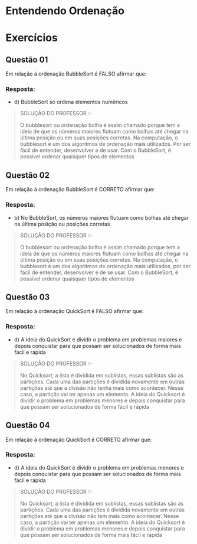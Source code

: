 # Entendendo Ordenação

# Exercícios


## Questão 01
Em relação à ordenação BubbleSort é FALSO afirmar que:

### Resposta:
- d) BubbleSort só ordena elementos numéricos

> SOLUÇÃO DO PROFESSOR ✨
>
> O bubblesort ou ordenação bolha é assim chamado porque tem a ideia de que os números maiores flutuam como bolhas até chegar na última posição ou em suas posições corretas. Na computação, o bubblesort é um dos algoritmos de ordenação mais utilizados. Por ser fácil de entender, desenvolver e de usar. Com o BubbleSort, é possível ordenar quaisquer tipos de elementos


## Questão 02
Em relação à ordenação BubbleSort é CORRETO afirmar que:

### Resposta:
- b) No BubbleSort, os números maiores flutuam como bolhas até chegar na última posição ou posições corretas

> SOLUÇÃO DO PROFESSOR ✨
>
> O bubblesort ou ordenação bolha é assim chamado porque tem a ideia de que os números maiores flutuam como bolhas até chegar na última posição ou em suas posições corretas. Na computação, o bubblesort é um dos algoritmos de ordenação mais utilizados, por ser fácil de entender, desenvolver e de se usar. Com o BubbleSort, é possível ordenar quaisquer tipos de elementos


## Questão 03
Em relação à ordenação QuickSort é FALSO afirmar que:

### Resposta:
- d) A ideia do QuickSort é dividir o problema em problemas maiores e depois conquistar para que possam ser solucionados de forma mais fácil e rápida

> SOLUÇÃO DO PROFESSOR ✨
>
> No Quicksort, a lista é dividida em sublistas, essas sublistas são as partições. Cada uma das partições é dividida novamente em outras partições até que a divisão não tenha mais como acontecer. Nesse caso, a partição vai ter apenas um elemento. A ideia do Quicksort é dividir o problema em problemas menores e depois conquistar para que possam ser solucionados de forma fácil e rápida


## Questão 04
Em relação à ordenação QuickSort é CORRETO afirmar que:

### Resposta:
- d) A ideia do QuickSort é dividir o problema em problemas menores e depois conquistar para que possam ser solucionados de forma mais fácil e rápida

> SOLUÇÃO DO PROFESSOR ✨
>
> No Quicksort, a lista é dividida em sublistas, essas sublistas são as partições. Cada uma das partições é dividida novamente em outras partições até que a divisão não tem mais como acontecer. Nesse caso, a partição vai ter apenas um elemento. A ideia do Quicksort é dividir o problema em problemas menores e depois conquistar para que possam ser solucionados de forma mais fácil e rápida

